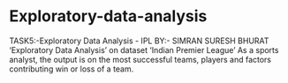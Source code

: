# Exploratory-data-analysis
TASK5:-Exploratory Data Analysis - IPL BY:- SIMRAN SURESH BHURAT ‘Exploratory Data Analysis’ on dataset ‘Indian Premier League’  As a sports analyst, the output is on the most successful teams, players and factors contributing win or loss of a team.
